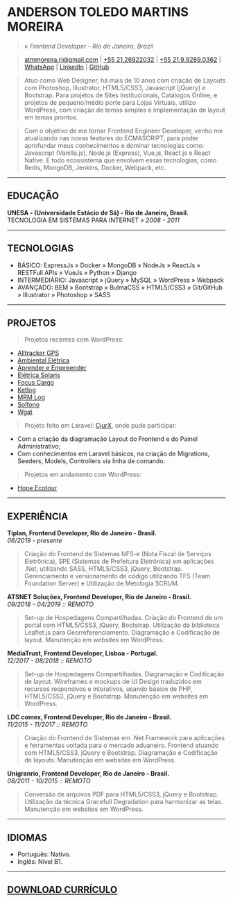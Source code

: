 # ANDERSON TOLEDO MARTINS MOREIRA
> » *Frontend Developer - Rio de Janeiro, Brazil*  

> [atmmoreira.rj@gmail.com](mailto:atmmoreira.rj@gmail.com) 
| [+55 21.26922032](tel:+552126922032) | [+55 21.9.9289.0362](tel:+5521992890362) 
| [WhatsApp]([tel:21992890362](https://api.whatsapp.com/send?phone=5521992890362)) 
| [LinkedIn](http://br.linkedin.com/in/atmmoreira) 
| [GitHub](https://github.com/atmmoreira)

> Atuo como Web Designer, há mais de 10 anos com criação de Layouts com Photoshop, Illustrator, HTML5/CSS3, Javascript (jQuery) e Bootstrap. Para projetos de Sites Institucionais, Catálogos Online, e projetos de pequeno/médio porte para Lojas Virtuais, utilizo WordPress, com criação de temas simples e implementação de layout em temas prontos.

> Com o objetivo de me tornar Frontend Engineer Developer, venho me atualizando nas novas features do ECMASCRIPT, para poder aprofundar meus conhecimentos e dominar tecnologias como: Javascript (Vanilla.js), Node.js (Express), Vue.js, React.js e React Native. E todo ecossistema que envolvem essas tecnologias, como Redis, MongoDB, Jenkins, Docker, Webpack, etc.

----

## EDUCAÇÃO
**UNESA - (Universidade Estácio de Sá) - Rio de Janeiro, Brasil.**  
TECNOLOGIA EM SISTEMAS PARA INTERNET » *2008 - 2011*  

----

## TECNOLOGIAS
- BÁSICO: ExpressJs » Docker » MongoDB » NodeJs » ReactJs » RESTFull APIs » VueJs » Python » Django
- INTERMEDIÁRIO: Javascript » jQuery » MySQL » WordPress » Webpack
- AVANÇADO: BEM » Bootstrap » BulmaCSS » HTML5/CSS3 » Git/GitHub » Illustrator » Photoshop » SASS

----

## PROJETOS
> Projetos recentes com WordPress:
- [Alltracker GPS](www.alltrackergps.com.br)
- [Ambiental Elétrica](www.ambientaleletrica.com.br)
- [Aprender e Empreender](www.aprendereempreender.com.br)
- [Elétrica Solaris](www.eletricasolaris.com.br)
- [Focus Cargo](www.focuscargo.com)
- [Ketlog](www.ketlog.com.br)
- [MRM Log](www.mrmlog.com.br)
- [Solfono](www.solfono.com.br)
- [Wgat](www.wgat.com.br)

> Projeto feito em Laravel: [CjurX](www.cjurx.com.br), onde pude participar:
- Com a criação da diagramação Layout do Frontend e do Painel Administrativo;
- Com conhecimentos em Laravel básicos, na criação de Migrations, Seeders, Models, Controllers via linha de comando.

> Projetos em andamento com WordPress:  
- [Hope Ecotour](www.hopeecotour.com.br)

----

## EXPERIÊNCIA
**Tiplan, Frontend Developer, Rio de Janeiro - Brasil.**  
*06/2019 - presente*  
> Criação do Frontend de Sistemas NFS-e (Nota Fiscal de Serviços Eletrônica), SPE (Sistemas de Prefeitura Eletrônica) em aplicações .Net, utilizando SASS, HTML5/CSS3, jQuery, Bootstrap. Gerenciamento e versionamento de código utilizando TFS (Team Foundation Server) e Utilização de Metologia SCRUM.

**ATSNET Soluções, Frontend Developer, Rio de Janeiro - Brasil.**  
*09/2018 - 04/2019 :: REMOTO*  
> Set-up de Hospedagens Compartilhadas. Criação do Frontend de um portal com HTML5/CSS3, jQuery, Bootstrap. Utilização da biblioteca Leaflet.js para Georreferenciamento. Diagramação e Codificação de layout. Manutenção em websites em WordPress.

**MediaTrust, Frontend Developer, Lisboa - Portugal.**  
*12/2017 - 08/2018 :: REMOTO*  
> Set-up de Hospedagens Compartilhadas. Diagramação e Codificação de layout. Wireframes e mockups de UI Design traduzidos em recursos responsivos e interativos, usando básico de PHP, HTML5/CSS3, jQuery e Bootstrap. Manutenção em websites em WordPress.

**LDC comex, Frontend Developer, Rio de Janeiro - Brasil.**  
*11/2015 - 11/2017 :: REMOTO*  
> Criação do Frontend de Sistemas em .Net Framework para aplicações e ferramentas voltada para o mercado aduaneiro. Frontend atuando com HTML5/CSS3, jQuery e Bootstrap. Diagramação e Codificação de layouts. Manutenção em websites em WordPress.

**Unigranrio, Frontend Developer, Rio de Janeiro - Brasil.**  
*08/2011 - 10/2015 :: REMOTO*  
> Conversão de arquivos PDF para HTML5/CSS3, jQuery e Bootstrap. Utilização da técnica Gracefull Degradation para harmonizar as telas. Manutenção em websites em WordPress.

----

## IDIOMAS
- Português: Nativo.
- Inglês: Nível B1.

----

## [DOWNLOAD CURRÍCULO](docs/andersontoledo-pt.pdf)
